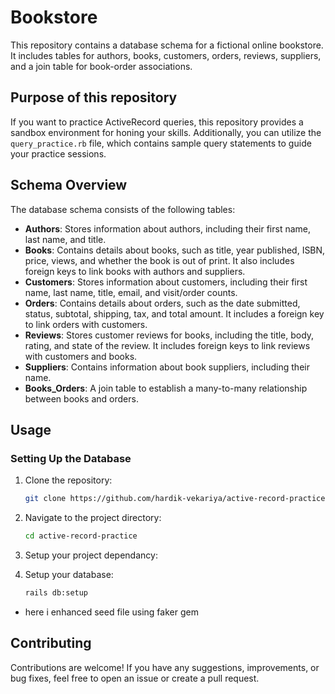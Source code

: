 # Bookstore

This repository contains a database schema for a fictional online bookstore. It includes tables for authors, books, customers, orders, reviews, suppliers, and a join table for book-order associations.

## Purpose of this repository

If you want to practice ActiveRecord queries, this repository provides a sandbox environment for honing your skills. Additionally, you can utilize the `query_practice.rb` file, which contains sample query statements to guide your practice sessions.

## Schema Overview

The database schema consists of the following tables:

- **Authors**: Stores information about authors, including their first name, last name, and title.
- **Books**: Contains details about books, such as title, year published, ISBN, price, views, and whether the book is out of print. It also includes foreign keys to link books with authors and suppliers.
- **Customers**: Stores information about customers, including their first name, last name, title, email, and visit/order counts.
- **Orders**: Contains details about orders, such as the date submitted, status, subtotal, shipping, tax, and total amount. It includes a foreign key to link orders with customers.
- **Reviews**: Stores customer reviews for books, including the title, body, rating, and state of the review. It includes foreign keys to link reviews with customers and books.
- **Suppliers**: Contains information about book suppliers, including their name.
- **Books_Orders**: A join table to establish a many-to-many relationship between books and orders.

## Usage

### Setting Up the Database

1. Clone the repository:

   ```bash
   git clone https://github.com/hardik-vekariya/active-record-practice.git

2. Navigate to the project directory:

   ```bash
   cd active-record-practice

3. Setup your project dependancy:

4. Setup your database:

   ```bash
   rails db:setup
- here i enhanced seed file using faker gem
## Contributing

Contributions are welcome! If you have any suggestions, improvements, or bug fixes, feel free to open an issue or create a pull request.
